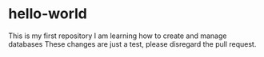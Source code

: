 # hello-world
This is my first repository
I am learning how to create and manage databases
These changes are just a test, please disregard the pull request.
